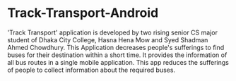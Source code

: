 # Track-Transport-Android
'Track Transport' application is developed by two rising senior CS major student of Dhaka City College, Hasna Hena Mow and Syed Shadman Ahmed Chowdhury. This Application decreases people's sufferings to find buses for their destination within a short time. It provides the information of all bus routes in a single mobile application. This app reduces the sufferings of people to collect information about the required buses.
